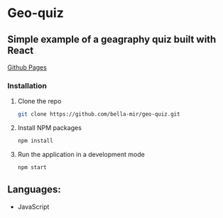 # Geo-quiz

## Simple example of a geagraphy quiz built with React

[Github Pages](https://bella-mir.github.io/geo-quiz)

### Installation

1. Clone the repo
   ```sh
   git clone https://github.com/bella-mir/geo-quiz.git
   ```
2. Install NPM packages
   ```sh
   npm install
   ```
3. Run the application in a development mode
   ```sh
   npm start
   ```

## Languages: 

* JavaScript 


